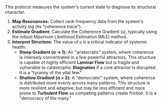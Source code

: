This protocol measures the system's current state to diagnose its structural character.

1.  **Map Resonances:** Collect rank-frequency data from the system's activity log (its "coherence trace").
2.  **Estimate Gradient:** Calculate the Coherence Gradient (`α`), typically using the robust Maximum Likelihood Estimation (MLE) method.
3.  **Interpret Structure:** The value of `α` is a critical indicator of systemic health:
    *   **Steep Gradient (α → 1):** An "aristocratic" system, where coherence is intensely concentrated in a few powerful attractors. This structure is capable of highly efficient **Laminar Flow** but is fragile and vulnerable to catastrophic **Stagnation** if a core attractor is disrupted. It is a "tyranny of the vital few."
    *   **Shallow Gradient (α > 2):** A "democratic" system, where coherence is distributed more evenly across many patterns. This structure is more resilient and adaptive, but may be less efficient and more prone to **Turbulent Flow** as competing patterns create friction. It is a "democracy of the many."